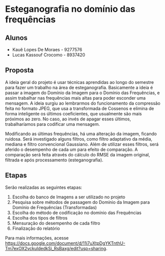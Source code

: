 # Esteganografia no domínio das frequências

## Alunos
* Kauê Lopes De Moraes - 9277576
* Lucas Kassouf Crocomo - 8937420

## Proposta
A ideia geral do projeto é usar técnicas aprendidas ao longo do semestre para fazer um trabalho na área de esteganografia. Basicamente a ideia é passar a imagem do Domínio da Imagem para o Domínio das Frequências, e assim trabalhar nas frequências mais altas para poder esconder uma mensagem. A ideia surgiu ao lembrarmos do funcionamento da compressão feita no formato JPEG, que usa a transformada de Cossenos e elimina de forma inteligente os últimos coeficientes, que usualmente são mais próximos ao zero. No caso, ao invés de apagar esses últimos, trabalharíamos para codificar uma mensagem.

Modificando as últimas frequências, há uma alteração da imagem, ficando ruidosa. Será investigado alguns filtros, como filtro adaptativo da média, mediana e filtro convencional Gaussiano. Além de utilizar esses filtros, será aferido o desempenho de cada um para efeito de comparação. A comparação será feita através do cálculo do RMSE da imagem original, filtrada e após processamento (esteganografia).

## Etapas

Serão realizadas as seguintes etapas:

1. Escolha do banco de Imagens a ser utilizado no projeto
2. Pesquisa sobre métodos de passagem do Domínio da Imagem para Domínio de Frequências (Transformadas)
3. Escolha do método de codificação no domínio das Frequências
4. Escolha dos tipos de filtros
5. Mensuração do desempenho de cada filtro
6. Finalização do relatório


Para mais informações, acesse https://docs.google.com/document/d/11i7uXtpDgYKTnthU-Tm7exOX2vckuldedkSi_RsBaxg/edit?usp=sharing.
